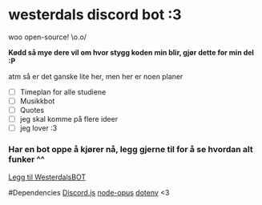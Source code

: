 # westerdals discord bot :3
woo open-source! \o.o/

**Kødd så mye dere vil om hvor stygg koden min blir, gjør dette for min del :P**

atm så er det ganske lite her, men her er noen planer

- [ ] Timeplan for alle studiene
- [ ] Musikkbot
- [ ] Quotes
- [ ] jeg skal komme på flere ideer
- [ ] jeg lover :3

### Har en bot oppe å kjører nå, legg gjerne til for å se hvordan alt funker ^^
[Legg til WesterdalsBOT](https://discordapp.com/oauth2/authorize?client_id=350406366122475521&scope=bot)

#Dependencies
[Discord.js](https://discord.js.org/#/)
[node-opus](https://github.com/Rantanen/node-opus)
[dotenv](https://github.com/motdotla/dotenv)
<3